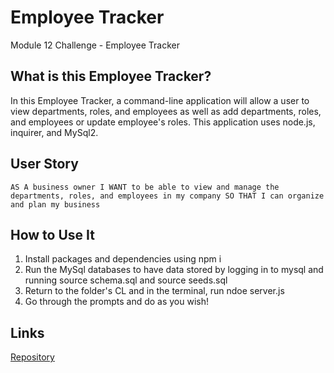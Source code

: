 # Employee Tracker
Module 12 Challenge - Employee Tracker

## What is this Employee Tracker?
In this Employee Tracker, a command-line application will allow a user to view departments, roles, and employees as well as add departments, roles, and employees or update employee's roles. This application uses node.js, inquirer, and MySql2.

## User Story
`AS A business owner
I WANT to be able to view and manage the departments, roles, and employees in my company
SO THAT I can organize and plan my business`

## How to Use It
1. Install packages and dependencies using npm i
2. Run the MySql databases to have data stored by logging in to mysql and running source schema.sql and source seeds.sql
3. Return to the folder's CL and in the terminal, run ndoe server.js
4. Go through the prompts and do as you wish!

## Links
[Repository](https://github.com/valeriaalarcon1/employee-tracker)